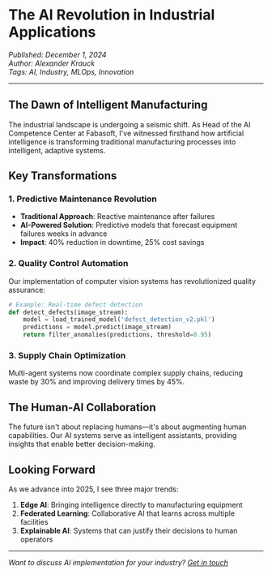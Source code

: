 # The AI Revolution in Industrial Applications

*Published: December 1, 2024*  
*Author: Alexander Krauck*  
*Tags: AI, Industry, MLOps, Innovation*

---

## The Dawn of Intelligent Manufacturing

The industrial landscape is undergoing a seismic shift. As Head of the AI Competence Center at Fabasoft, I've witnessed firsthand how artificial intelligence is transforming traditional manufacturing processes into intelligent, adaptive systems.

## Key Transformations

### 1. Predictive Maintenance Revolution
- **Traditional Approach**: Reactive maintenance after failures
- **AI-Powered Solution**: Predictive models that forecast equipment failures weeks in advance
- **Impact**: 40% reduction in downtime, 25% cost savings

### 2. Quality Control Automation
Our implementation of computer vision systems has revolutionized quality assurance:
```python
# Example: Real-time defect detection
def detect_defects(image_stream):
    model = load_trained_model('defect_detection_v2.pkl')
    predictions = model.predict(image_stream)
    return filter_anomalies(predictions, threshold=0.95)
```

### 3. Supply Chain Optimization
Multi-agent systems now coordinate complex supply chains, reducing waste by 30% and improving delivery times by 45%.

## The Human-AI Collaboration

The future isn't about replacing humans—it's about augmenting human capabilities. Our AI systems serve as intelligent assistants, providing insights that enable better decision-making.

## Looking Forward

As we advance into 2025, I see three major trends:
1. **Edge AI**: Bringing intelligence directly to manufacturing equipment
2. **Federated Learning**: Collaborative AI that learns across multiple facilities
3. **Explainable AI**: Systems that can justify their decisions to human operators

---

*Want to discuss AI implementation for your industry? [Get in touch](mailto:alexander.krauck@googlemail.com)* 